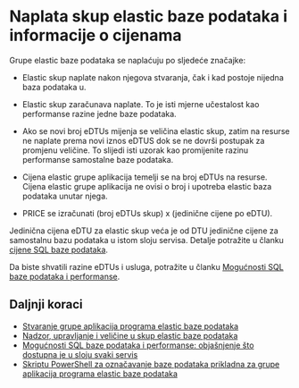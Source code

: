 <properties
    pageTitle="Cijena elastic skup SQL baze podataka i performanse"
    description="Informacije o cijenama specifične za grupe elastic baze podataka."
    services="sql-database"
    documentationCenter=""
    authors="srinia"
    manager="jhubbard"
    editor=""/>

<tags
    ms.service="sql-database"
    ms.devlang="NA"
    ms.date="05/27/2016"
    ms.author="srinia"
    ms.workload="data-management"
    ms.topic="article"
    ms.tgt_pltfrm="NA"/>


# <a name="elastic-database-pool-billing-and-pricing-information"></a>Naplata skup elastic baze podataka i informacije o cijenama

Grupe elastic baze podataka se naplaćuju po sljedeće značajke:

- Elastic skup naplate nakon njegova stvaranja, čak i kad postoje nijedna baza podataka u.
- Elastic skup zaračunava naplate. To je isti mjerne učestalost kao performanse razine jedne baze podataka.
- Ako se novi broj eDTUs mijenja se veličina elastic skup, zatim na resurse ne naplate prema novi iznos eDTUS dok se ne dovrši postupak za promjenu veličine. To slijedi isti uzorak kao promijenite razinu performanse samostalne baze podataka.


- Cijena elastic grupe aplikacija temelji se na broj eDTUs na resurse. Cijena elastic grupe aplikacija ne ovisi o broj i upotreba elastic baza podataka unutar njega.
- PRICE se izračunati (broj eDTUs skup) x (jedinične cijene po eDTU).

Jedinična cijena eDTU za elastic skup veća je od DTU jedinične cijene za samostalnu bazu podataka u istom sloju servisa. Detalje potražite u članku [cijene SQL baze podataka](https://azure.microsoft.com/pricing/details/sql-database/). 


Da biste shvatili razine eDTUs i usluga, potražite u članku [Mogućnosti SQL baze podataka i performanse](sql-database-service-tiers.md).

## <a name="next-steps"></a>Daljnji koraci

- [Stvaranje grupe aplikacija programa elastic baze podataka](sql-database-elastic-pool-create-portal.md)
- [Nadzor, upravljanje i veličine u skup elastic baze podataka](sql-database-elastic-pool-manage-portal.md)
- [Mogućnosti SQL baze podataka i performanse: objašnjenje što dostupna je u sloju svaki servis](sql-database-service-tiers.md)
- [Skriptu PowerShell za označavanje baze podataka prikladna za grupe aplikacija programa elastic baze podataka](sql-database-elastic-pool-database-assessment-powershell.md)
